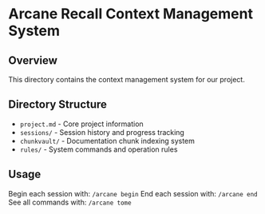 # Arcane Recall Context Management System

## Overview
This directory contains the context management system for our project.

## Directory Structure
- `project.md` - Core project information
- `sessions/` - Session history and progress tracking
- `chunkvault/` - Documentation chunk indexing system
- `rules/` - System commands and operation rules

## Usage
Begin each session with: `/arcane begin`
End each session with: `/arcane end`
See all commands with: `/arcane tome` 